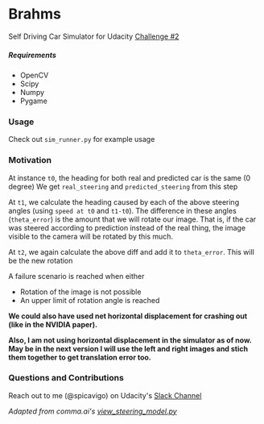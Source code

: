 # Brahms

Self Driving Car Simulator for Udacity [Challenge #2](https://medium.com/udacity/challenge-2-using-deep-learning-to-predict-steering-angles-f42004a36ff3#.5650j9v4s)


##### Requirements
* OpenCV
* Scipy
* Numpy
* Pygame

### Usage

Check out `sim_runner.py` for example usage


### Motivation

At instance `t0`, the heading for both real and predicted car is the same (0 degree)
We get `real_steering` and `predicted_steering` from this step

At `t1`, we calculate the heading caused by each of the above steering angles (using `speed at t0` and `t1-t0`). The difference in these angles (`theta_error`) is the amount that we will rotate our image. That is, if the car was steered according to prediction instead of the real thing, the image visible to the camera will be rotated by this much.

At `t2`, we again calculate the above diff and add it to `theta_error`. This will be the new rotation

A failure scenario is reached when either

  * Rotation of the image is not possible
  * An upper limit of rotation angle is reached

**We could also have used net horizontal displacement for crashing out (like in the NVIDIA paper).**

**Also, I am not using horizontal displacement in the simulator as of now. May be in the next version I will use the left and right images and stich them together to get translation error too.**

### Questions and Contributions

Reach out to me (@spicavigo) on Udacity's [Slack Channel](https://nd013.slack.com/messages/challenge-two/)


_Adapted from comma.ai's [view_steering_model.py](https://github.com/commaai/research/blob/master/view_steering_model.py)_

